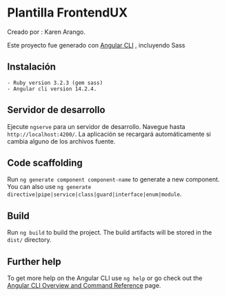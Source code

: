 # Plantilla FrontendUX

Creado por : Karen Arango.

Este proyecto fue generado con [Angular CLI](https://github.com/angular/angular-cli) ,  incluyendo Sass

## Instalación
    - Ruby version 3.2.3 (gem sass)
    - Angular cli version 14.2.4.

## Servidor de desarrollo

Ejecute `ngserve` para un servidor de desarrollo. Navegue hasta `http://localhost:4200/`. La aplicación se recargará automáticamente si cambia alguno de los archivos fuente.

## Code scaffolding

Run `ng generate component component-name` to generate a new component. You can also use `ng generate directive|pipe|service|class|guard|interface|enum|module`.

## Build

Run `ng build` to build the project. The build artifacts will be stored in the `dist/` directory.

## Further help

To get more help on the Angular CLI use `ng help` or go check out the [Angular CLI Overview and Command Reference](https://angular.io/cli) page.
